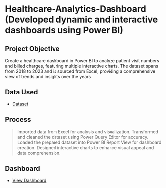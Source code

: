 # Healthcare-Analytics-Dashboard (Developed dynamic and interactive dashboards using Power BI)
## Project Objective
Create a healthcare dashboard in Power BI to analyze patient visit numbers and billed charges, featuring multiple interactive charts. The dataset spans from 2018 to 2023 and is sourced from Excel, providing a comprehensive view of trends and insights over the years

## Data Used
- <a href = "https://github.com/KaviyarasanVadivel/Healthcare-Analytics-Dashboard/blob/main/Data%20Set%20for%20Healthcare%20Dashboard.xlsx">Dataset</a>

## Process
> Imported data from Excel for analysis and visualization.
> Transformed and cleaned the dataset using Power Query Editor for accuracy.
> Loaded the prepared dataset into Power BI Report View for dashboard creation.
> Designed interactive charts to enhance visual appeal and data comprehension.

## Dashboard
- <a href = "https://github.com/KaviyarasanVadivel/Healthcare-Analytics-Dashboard/blob/main/Healthcare%20Dashboard.pdf">View Dashboard</a>
